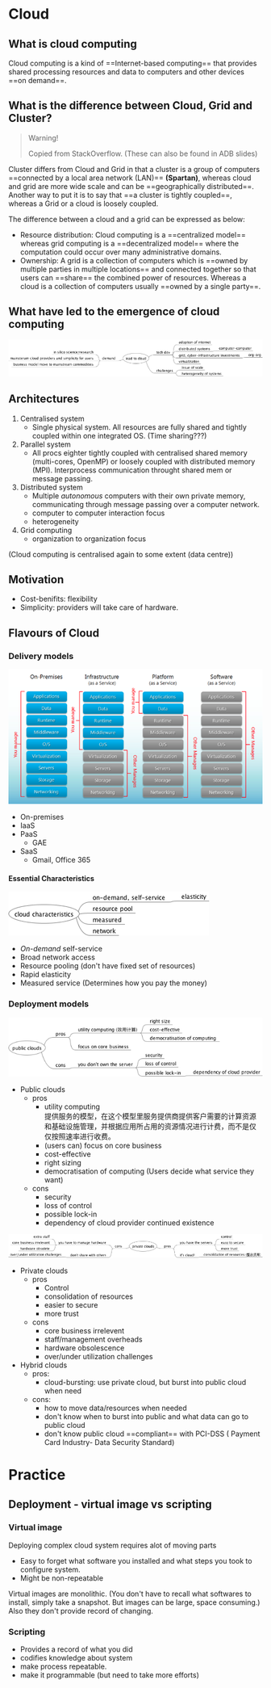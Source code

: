 # Cloud

## What is cloud computing

Cloud computing is a kind of ==Internet-based computing== that provides shared processing resources and data to computers and other devices ==on demand==.

## What is the difference between Cloud, Grid and Cluster? 

> Warning!
> 
> Copied from StackOverflow. (These can also be found in ADB slides)

Cluster differs from Cloud and Grid in that a cluster is a group of computers ==connected by a local area network (LAN)== **(Spartan)**, whereas cloud and grid are more wide scale and can be ==geographically distributed==. Another way to put it is to say that ==a cluster is tightly coupled==, whereas a Grid or a cloud is loosely coupled. 

The difference between a cloud and a grid can be expressed as below:

* Resource distribution: Cloud computing is a ==centralized model== whereas grid computing is a ==decentralized model== where the computation could occur over many administrative domains.
* Ownership: A grid is a collection of computers which is ==owned by multiple parties in multiple locations== and connected together so that users can ==share== the combined power of resources. Whereas a cloud is a collection of computers usually ==owned by a single party==.

## What have led to the emergence of cloud computing

![](img/lead_to_cloud.png)

## Architectures

1. Centralised system
	* Single physical system. All resources are fully shared and tightly coupled within one integrated OS. (Time sharing???)
2. Parallel system
	* All procs eighter tightly coupled with centralised shared memory (multi-cores, OpenMP) or loosely coupled with distributed memory (MPI). Interprocess communication throught shared mem or message passing.
3. Distributed system
	* Multiple _autonomous_ computers with their own private memory, communicating through message passing over a computer network.
	* computer to computer interaction focus
	* heterogeneity
4. Grid computing
	* organization to organization focus

(Cloud computing is centralised again to some extent (data centre))

## Motivation
* Cost-benifits: flexibility
* Simplicity: providers will take care of hardware.

## Flavours of Cloud

### Delivery models

<img src= "./img/cloudflavours.png" style="max-width:100%"/>

* On-premises
* IaaS
* PaaS
	* GAE
* SaaS
	* Gmail, Office 365

#### Essential Characteristics

![](img/cloud_characteristics.png)

* _On-demand_ self-service
* Broad network access 
* Resource pooling (don't have fixed set of resources)
* Rapid elasticity
* Measured service (Determines how you pay the money)

### Deployment models

![](img/procon_public_clouds.png)

* Public clouds
	* pros
		* utility computing   
			提供服务的模型，在这个模型里服务提供商提供客户需要的计算资源和基础设施管理，并根据应用所占用的资源情况进行计费，而不是仅仅按照速率进行收费。
		* (users can) focus on core business
		* cost-effective
		* right sizing
		* democratisation of computing (Users decide what service they want)
	* cons
		* security
		* loss of control
		* possible lock-in
		* dependency of cloud provider continued existence

![](img/procon_private_clouds.png)

* Private clouds
   * pros  
      * Control
      * consolidation of resources
      * easier to secure
      * more trust
	* cons
		* core business irrelevent
		* staff/management overheads
		* hardware obsolescence
		* over/under utilization challenges
* Hybrid clouds  
   * pros: 
      * cloud-bursting: use private cloud, but burst into public cloud when need  
   * cons:
      * how to move data/resources when needed
      * don't know when to burst into public and what data can go to public cloud
      * don't know public cloud ==compliant== with PCI-DSS ( Payment Card Industry- Data Security Standard)

# Practice

## Deployment - virtual image vs scripting

### Virtual image

Deploying complex cloud system requires alot of moving parts

* Easy to forget what software you installed and what steps you took to configure system.
* Might be non-repeatable

Virtual images are monolithic. (You don't have to recall what softwares to install, simply take a snapshot. But images can be large, space consuming.) Also they don't provide record of changing.

### Scripting

* Provides a record of what you did
* codifies knowledge about system
* make process repeatable.
* make it programmable (but need to take more efforts)